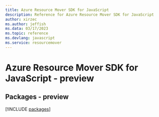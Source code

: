 ```yaml
---
title: Azure Resource Mover SDK for JavaScript
description: Reference for Azure Resource Mover SDK for JavaScript
author: xirzec
ms.author: jeffish
ms.data: 03/17/2023
ms.topic: reference
ms.devlang: javascript
ms.service: resourcemover
---
```

# Azure Resource Mover SDK for JavaScript - preview
## Packages - preview
[!INCLUDE [packages](resource-mover-index.md)]